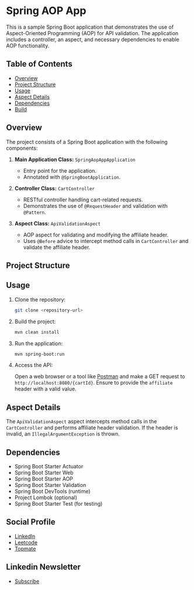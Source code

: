 # Spring AOP App

This is a sample Spring Boot application that demonstrates the use of Aspect-Oriented Programming (AOP) for API validation. The application includes a controller, an aspect, and necessary dependencies to enable AOP functionality.

## Table of Contents
- [Overview](#overview)
- [Project Structure](#project-structure)
- [Usage](#usage)
- [Aspect Details](#aspect-details)
- [Dependencies](#dependencies)
- [Build](#build)

## Overview

The project consists of a Spring Boot application with the following components:

1. **Main Application Class:** `SpringAopAppApplication`
    - Entry point for the application.
    - Annotated with `@SpringBootApplication`.

2. **Controller Class:** `CartController`
    - RESTful controller handling cart-related requests.
    - Demonstrates the use of `@RequestHeader` and validation with `@Pattern`.

3. **Aspect Class:** `ApiValidationAspect`
    - AOP aspect for validating and modifying the affiliate header.
    - Uses `@Before` advice to intercept method calls in `CartController` and validate the affiliate header.

## Project Structure


## Usage

1. Clone the repository:

    ```bash
    git clone <repository-url>
    ```

2. Build the project:

    ```bash
    mvn clean install
    ```

3. Run the application:

    ```bash
    mvn spring-boot:run
    ```

4. Access the API:

   Open a web browser or a tool like [Postman](https://www.postman.com/) and make a GET request to `http://localhost:8080/{cartId}`. Ensure to provide the `affiliate` header with a valid value.

## Aspect Details

The `ApiValidationAspect` aspect intercepts method calls in the `CartController` and performs affiliate header validation. If the header is invalid, an `IllegalArgumentException` is thrown.

## Dependencies

- Spring Boot Starter Actuator
- Spring Boot Starter Web
- Spring Boot Starter AOP
- Spring Boot Starter Validation
- Spring Boot DevTools (runtime)
- Project Lombok (optional)
- Spring Boot Starter Test (for testing)


## Social Profile
- [LinkedIn](https://www.linkedin.com/in/ashwanicse/)
- [Leetcode](https://leetcode.com/ashwani__kumar/)
- [Topmate](https://topmate.io/ashwanikumar)
## Linkedin Newsletter
- [Subscribe](https://www.linkedin.com/newsletters/7084124970443767808/)

